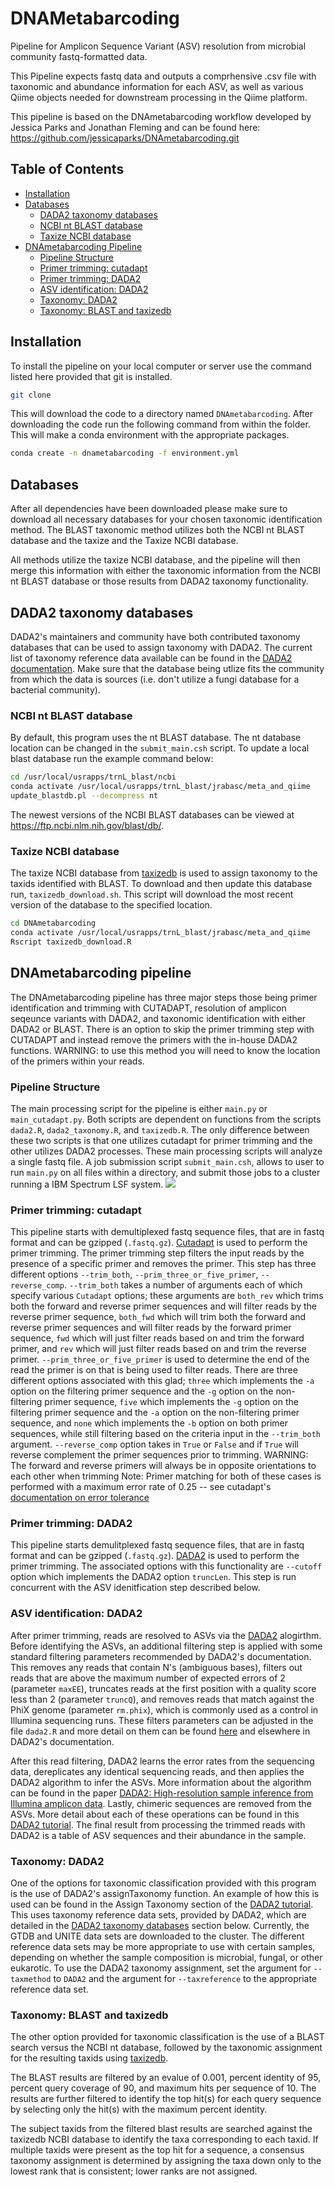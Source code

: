 # DNAMetabarcoding

Pipeline for Amplicon Sequence Variant (ASV) resolution from microbial community fastq-formatted data. 

This Pipeline expects fastq data and outputs a comprhensive .csv file with taxonomic and abundance information for each ASV, as well as various Qiime objects needed for downstream processing in the Qiime platform.

This pipeline is based on the DNAmetabarcoding workflow developed by Jessica Parks and Jonathan Fleming and can be found here:
https://github.com/jessicaparks/DNAmetabarcoding.git

## Table of Contents

* [Installation](#installation)
* [Databases](#databases)
  * [DADA2 taxonomy databases](#dada2-taxonomy-databases)
  * [NCBI nt BLAST database](#ncbi-nt-blast-database)
  * [Taxize NCBI database](#taxize-ncbi-database)
* [DNAmetabarcoding Pipeline](#dnametabarcoding-pipeline)
  * [Pipeline Structure](#pipeline-structure)
  * [Primer trimming: cutadapt](#primer-trimming-cutadapt)
  * [Primer trimming: DADA2](#primer-trimming-cutadapt)
  * [ASV identification: DADA2](#asv-identification-dada2)
  * [Taxonomy: DADA2](#taxonomy-dada2)
  * [Taxonomy: BLAST and taxizedb](#taxonomy-blast-and-taxizedb)
 
## Installation
To install the pipeline on your local computer or server use the command listed here provided that git is installed. 
```bash
git clone 
```
This will download the code to a directory named `DNAmetabarcoding`. After downloading the code run the following command from within the folder. This will make a conda environment with the appropriate packages. 
```bash
conda create -n dnametabarcoding -f environment.yml
```

## Databases
After all dependencies have been downloaded please make sure to download all necessary databases for your chosen taxonomic identification method. 
The BLAST taxonomic method utilizes both the NCBI nt BLAST database and the taxize and the Taxize NCBI database.

All methods utilize the taxize NCBI database, and the pipeline will then merge this information with either the taxonomic information from the NCBI nt BLAST database or those results from DADA2 taxonomy functionality. 

## DADA2 taxonomy databases
DADA2's maintainers and community have both contributed taxonomy databases that can be used to assign taxonomy with DADA2. The current list of taxonomy reference data available can be found in the [DADA2 documentation](https://benjjneb.github.io/dada2/training.html). Make sure that the database being utlize fits the community from which the data is sources (i.e. don't utilize a fungi database for a bacterial community).

### NCBI nt BLAST database
By default, this program uses the nt BLAST database. The nt database location can be changed in the `submit_main.csh` script. To update a local blast database run the example command below:
```bash
cd /usr/local/usrapps/trnL_blast/ncbi
conda activate /usr/local/usrapps/trnL_blast/jrabasc/meta_and_qiime
update_blastdb.pl --decompress nt
```
The newest versions of the NCBI BLAST databases can be viewed at https://ftp.ncbi.nlm.nih.gov/blast/db/.

### Taxize NCBI database
The taxize NCBI database from [taxizedb](https://ropensci.github.io/taxizedb/) is used to assign taxonomy to the taxids identified with BLAST. To download and then update this database run, `taxizedb_download.sh`. This script will download the most recent version of the database to the specified location.
```bash
cd DNAmetabarcoding
conda activate /usr/local/usrapps/trnL_blast/jrabasc/meta_and_qiime
Rscript taxizedb_download.R
```

## DNAmetabarcoding pipeline
The DNAmetabarcoding pipeline has three major steps those being primer identification and trimming with CUTADAPT, resolution of amplicon seqeunce variants with DADA2, and taxonomic identification with either DADA2 or BLAST. There is an option to skip the primer trimming step with CUTADAPT and instead remove the primers with the in-house DADA2 functions. 
WARNING: to use this method you will need to know the location of the primers within your reads. 

### Pipeline Structure
The main processing script for the pipeline is either `main.py` or `main_cutadapt.py`. Both scripts are dependent on functions from the scripts `dada2.R`, `dada2_taxonomy.R`, and `taxizedb.R`. The only difference between these two scripts is that one utilizes cutadapt for primer trimming and the other utilizes DADA2 processes. These main processing scripts will analyze a single fastq file. A job submission script `submit_main.csh`, allows to user to run `main.py` on all files within a directory, and submit those jobs to a cluster running a IBM Spectrum LSF system. 
<img src="assets/pipeline_workflow.pdf">


### Primer trimming: cutadapt
This pipeline starts with demultiplexed fastq sequence files, that are in fastq format and can be gzipped (`.fastq.gz`). [Cutadapt](https://cutadapt.readthedocs.io/en/stable/guide.html) is used to perform the primer trimming. The primer trimming step filters the input reads by the presence of a specific primer and removes the primer. This step has three different options `--trim_both`, `--prim_three_or_five_primer`, `--reverse_comp`. `--trim_both` takes a number of arguments each of which specify various `Cutadapt` options; these arguments are `both_rev` which trims both the forward and reverse primer sequences and will filter reads by the reverse primer sequence, `both_fwd` which will trim both the forward and reverse primer sequences and will filter reads by the forward primer sequence, `fwd` which will just filter reads based on and trim the forward primer, and `rev` which will just filter reads based on and trim the reverse primer. `--prim_three_or_five_primer` is used to determine the end of the read the primer is on that is being used to filter reads. There are three different options associated with this glad; `three` which implements the `-a` option on the filtering primer sequence and the `-g` option on the non-filtering primer sequence, `five` which implements the `-g` option on the filtering primer sequence and the `-a` option on the non-filtering primer sequence, and `none` which implements the `-b` option on both primer sequences, while still filtering based on the criteria input in the `--trim_both` argument. `--reverse_comp` option takes in `True` or `False` and if `True` will reverse complement the primer sequences prior to trimming. 
WARNING: The forward and reverse primers will always be in opposite orientations to each other when trimming 
Note: Primer matching for both of these cases is performed with a maximum error rate of 0.25 -- see cutadapt's [documentation on error tolerance](https://cutadapt.readthedocs.io/en/stable/guide.html#error-tolerance)

### Primer trimming: DADA2

This pipeline starts demulitplexed fastq sequence files, that are in fastq format and can be gzipped (`.fastq.gz`). [DADA2](https://benjjneb.github.io/dada2/index.html) is used to perform the primer trimming. The associated options with this functionality are `--cutoff` option which implements the DADA2 option `truncLen`. This step is run concurrent with the ASV idenitfication step described below.  

### ASV identification: DADA2
After primer trimming, reads are resolved to ASVs via the [DADA2](https://benjjneb.github.io/dada2/index.html) alogirthm. Before identifying the ASVs, an additional filtering step is applied with some standard filtering parameters recommended by DADA2's documentation. This removes any reads that contain N's (ambiguous bases), filters out reads that are above the maximum number of expected errors of 2 (parameter `maxEE`), truncates reads at the first position with a quality score less than 2 (parameter `truncQ`), and removes reads that match against the PhiX genome (parameter `rm.phix`), which is commonly used as a control in Illumina sequencing runs. These filters parameters can be adjusted in the file `dada2.R` and more detail on them can be found [here](https://rdrr.io/bioc/dada2/man/filterAndTrim.html) and elsewhere in DADA2's documentation.

After this read filtering, DADA2 learns the error rates from the sequencing data, dereplicates any identical sequencing reads, and then applies the DADA2 algorithm to infer the ASVs. More information about the algorithm can be found in the paper [DADA2: High-resolution sample inference from Illumina amplicon data](https://www.nature.com/articles/nmeth.3869). Lastly, chimeric sequences are removed from the ASVs. More detail about each of these operations can be found in this [DADA2 tutorial](https://benjjneb.github.io/dada2/tutorial.html). The final result from processing the trimmed reads with DADA2 is a table of ASV sequences and their abundance in the sample.

### Taxonomy: DADA2
One of the options for taxonomic classification provided with this program is the use of DADA2's assignTaxonomy function. An example of how this is used can be found in the Assign Taxonomy section of the [DADA2 tutorial](https://benjjneb.github.io/dada2/tutorial.html). This uses taxonomy reference data sets, provided by DADA2, which are detailed in the [DADA2 taxonomy databases](#dada2-taxonomy-databases) section below. Currently, the GTDB and UNITE data sets are downloaded to the cluster. The different reference data sets may be more appropriate to use with certain samples, depending on whether the sample composition is microbial, fungal, or other eukarotic. To use the DADA2 taxonomy assignment, set the argument for `--taxmethod` to `DADA2` and the argument for `--taxreference` to the appropriate reference data set.

### Taxonomy: BLAST and taxizedb
The other option provided for taxonomic classification is the use of a BLAST search versus the NCBI nt database, followed by the taxonomic assignment for the resulting taxids using [taxizedb](https://ropensci.github.io/taxizedb/).

The BLAST results are filtered by an evalue of 0.001, percent identity of 95, percent query coverage of 90, and maximum hits per sequence of 10. The results are further filtered to identify the top hit(s) for each query sequence by selecting only the hit(s) with the maximum percent identity.

The subject taxids from the filtered blast results are searched against the taxizedb NCBI database to identify the taxa corresponding to each taxid. If multiple taxids were present as the top hit for a sequence, a consensus taxonomy assignment is determined by assigning the taxa down only to the lowest rank that is consistent; lower ranks are not assigned.



